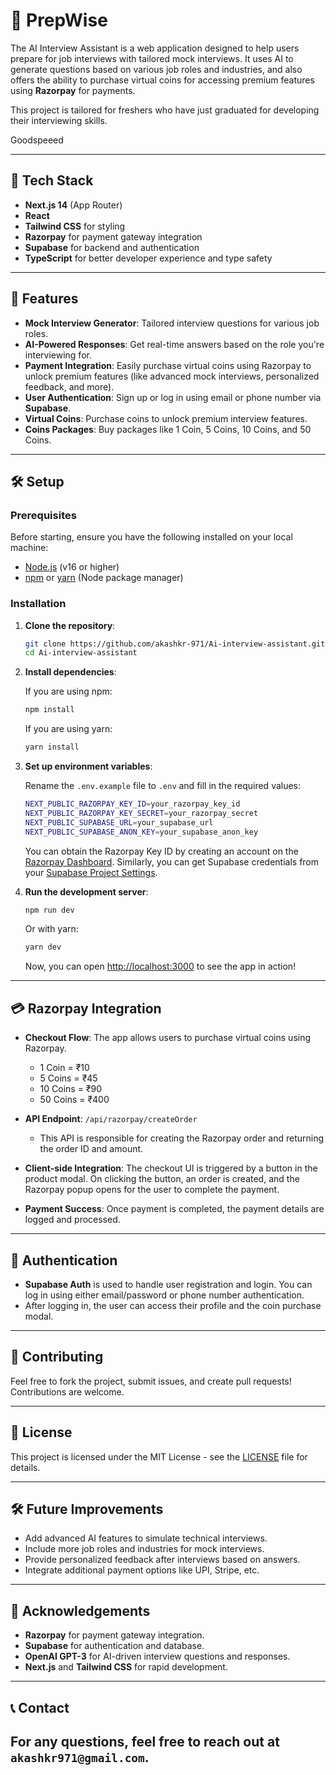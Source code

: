 # 🤖 PrepWise

The AI Interview Assistant is a web application designed to help users prepare for job interviews with tailored mock interviews. It uses AI to generate questions based on various job roles and industries, and also offers the ability to purchase virtual coins for accessing premium features using **Razorpay** for payments.

This project is tailored for freshers who have just graduated for developing their interviewing skills.

Goodspeeed

---

## 🔧 Tech Stack

- **Next.js 14** (App Router)
- **React**
- **Tailwind CSS** for styling
- **Razorpay** for payment gateway integration
- **Supabase** for backend and authentication
- **TypeScript** for better developer experience and type safety

---

## 🚀 Features

- **Mock Interview Generator**: Tailored interview questions for various job roles.
- **AI-Powered Responses**: Get real-time answers based on the role you're interviewing for.
- **Payment Integration**: Easily purchase virtual coins using Razorpay to unlock premium features (like advanced mock interviews, personalized feedback, and more).
- **User Authentication**: Sign up or log in using email or phone number via **Supabase**.
- **Virtual Coins**: Purchase coins to unlock premium interview features.
- **Coins Packages**: Buy packages like 1 Coin, 5 Coins, 10 Coins, and 50 Coins.

---

## 🛠 Setup

### Prerequisites

Before starting, ensure you have the following installed on your local machine:

- [Node.js](https://nodejs.org/) (v16 or higher)
- [npm](https://www.npmjs.com/) or [yarn](https://yarnpkg.com/) (Node package manager)

### Installation

1. **Clone the repository**:

   ```bash
   git clone https://github.com/akashkr-971/Ai-interview-assistant.git
   cd Ai-interview-assistant
   ```

2. **Install dependencies**:

   If you are using npm:

   ```bash
   npm install
   ```

   If you are using yarn:

   ```bash
   yarn install
   ```

3. **Set up environment variables**:

   Rename the `.env.example` file to `.env` and fill in the required values:

   ```bash
   NEXT_PUBLIC_RAZORPAY_KEY_ID=your_razorpay_key_id
   NEXT_PUBLIC_RAZORPAY_KEY_SECRET=your_razorpay_secret
   NEXT_PUBLIC_SUPABASE_URL=your_supabase_url
   NEXT_PUBLIC_SUPABASE_ANON_KEY=your_supabase_anon_key
   ```

   You can obtain the Razorpay Key ID by creating an account on the [Razorpay Dashboard](https://dashboard.razorpay.com/). Similarly, you can get Supabase credentials from your [Supabase Project Settings](https://app.supabase.io/).

4. **Run the development server**:

   ```bash
   npm run dev
   ```

   Or with yarn:

   ```bash
   yarn dev
   ```

   Now, you can open [http://localhost:3000](http://localhost:3000) to see the app in action!

---

## 💳 Razorpay Integration

- **Checkout Flow**: The app allows users to purchase virtual coins using Razorpay.

  - 1 Coin = ₹10
  - 5 Coins = ₹45
  - 10 Coins = ₹90
  - 50 Coins = ₹400

- **API Endpoint**: `/api/razorpay/createOrder`

  - This API is responsible for creating the Razorpay order and returning the order ID and amount.

- **Client-side Integration**: The checkout UI is triggered by a button in the product modal. On clicking the button, an order is created, and the Razorpay popup opens for the user to complete the payment.

- **Payment Success**: Once payment is completed, the payment details are logged and processed.

---

## 🔐 Authentication

- **Supabase Auth** is used to handle user registration and login. You can log in using either email/password or phone number authentication.
- After logging in, the user can access their profile and the coin purchase modal.

---

## 🤝 Contributing

Feel free to fork the project, submit issues, and create pull requests! Contributions are welcome.

---

## 📄 License

This project is licensed under the MIT License - see the [LICENSE](LICENSE) file for details.

---

## 🛠 Future Improvements

- Add advanced AI features to simulate technical interviews.
- Include more job roles and industries for mock interviews.
- Provide personalized feedback after interviews based on answers.
- Integrate additional payment options like UPI, Stripe, etc.

---

## 🎯 Acknowledgements

- **Razorpay** for payment gateway integration.
- **Supabase** for authentication and database.
- **OpenAI GPT-3** for AI-driven interview questions and responses.
- **Next.js** and **Tailwind CSS** for rapid development.

---

## 📞 Contact

## For any questions, feel free to reach out at `akashkr971@gmail.com`.
